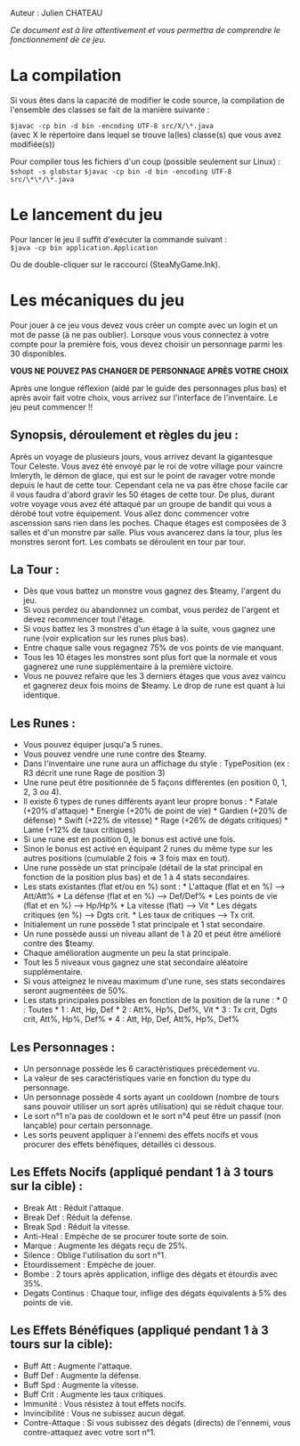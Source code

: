 Auteur : Julien CHATEAU

_Ce document est à lire attentivement et vous permettra de comprendre le fonctionnement de ce jeu._


# La compilation

Si vous êtes dans la capacité de modifier le code source, la compilation de l'ensemble des classes se fait de la manière suivante :

`$javac -cp bin -d bin -encoding UTF-8 src/X/\*.java`  
(avec X le répertoire dans lequel se trouve la(les) classe(s) que vous avez modifiée(s))

Pour compiler tous les fichiers d'un coup (possible seulement sur Linux) :  
`$shopt -s globstar`
`$javac -cp bin -d bin -encoding UTF-8 src/\*\*/\*.java`




# Le lancement du jeu

Pour lancer le jeu il suffit d'exécuter la commande suivant :  
`$java -cp bin application.Application`

Ou de double-cliquer sur le raccourci (SteaMyGame.lnk).


# Les mécaniques du jeu

Pour jouer à ce jeu vous devez vous créer un compte avec un login et un mot de passe (à ne pas oublier).
Lorsque vous vous connectez à votre compte pour la première fois, vous devez choisir un personnage parmi les 30 disponibles.

**VOUS NE POUVEZ PAS CHANGER DE PERSONNAGE APRÈS VOTRE CHOIX**

Après une longue réflexion (aidé par le guide des personnages plus bas) et après avoir fait votre choix, vous arrivez sur l'interface de l'inventaire.
Le jeu peut commencer !!


## Synopsis, déroulement et règles du jeu :

  Après un voyage de plusieurs jours, vous arrivez devant la gigantesque Tour Celeste. Vous avez été envoyé par le roi de votre village pour vaincre Imleryth,
le démon de glace, qui est sur le point de ravager votre monde depuis le haut de cette tour. Cependant cela ne va pas être chose facile car il vous
faudra d'abord gravir les 50 étages de cette tour. De plus, durant votre voyage vous avez été attaqué par un groupe de bandit qui vous a dérobé tout votre
équipement. Vous allez donc commencer votre ascenssion sans rien dans les poches. Chaque étages est composées de 3 salles et d'un monstre par salle.
Plus vous avancerez dans la tour, plus les monstres seront fort. Les combats se déroulent en tour par tour.


## La Tour :
* Dès que vous battez un monstre vous gagnez des $teamy, l'argent du jeu.
* Si vous perdez ou abandonnez un combat, vous perdez de l'argent et devez recommencer tout l'étage.
* Si vous battez les 3 monstres d'un étage à la suite, vous gagnez une rune (voir explication sur les runes plus bas).
* Entre chaque salle vous regagnez 75% de vos points de vie manquant.
* Tous les 10 étages les monstres sont plus fort que la normale et vous gagnerez une rune supplémentaire à la première victoire.
* Vous ne pouvez refaire que les 3 derniers étages que vous avez vaincu et gagnerez deux fois moins de $teamy. Le drop de rune est quant à lui identique.


## Les Runes :
* Vous pouvez équiper jusqu'a 5 runes.
* Vous pouvez vendre une rune contre des $teamy.
* Dans l'inventaire une rune aura un affichage du style : TypePosition (ex : R3 décrit une rune Rage de position 3)
* Une rune peut être positionnée de 5 façons différentes (en position 0, 1, 2, 3 ou 4).
* Il existe 6 types de runes différents ayant leur propre bonus :
      * Fatale (+20% d'attaque)
      * Energie (+20% de point de vie)
      * Gardien (+20% de défense)
      * Swift (+22% de vitesse)
      * Rage (+26% de dégats critiques)
      * Lame (+12% de taux critiques)
* Si une rune est en position 0, le bonus est activé une fois.
* Sinon le bonus est activé en équipant 2 runes du même type sur les autres positions (cumulable 2 fois => 3 fois max en tout).
* Une rune possède un stat principale (détail de la stat principal en fonction de la position plus bas) et de 1 à 4 stats secondaires.
* Les stats existantes (flat et/ou en %) sont :
      * L'attaque (flat et en %) --> Att/Att%
      * La défense (flat et en %) --> Def/Def%
      * Les points de vie (flat et en %) --> Hp/Hp%
      * La vitesse (flat) --> Vit
      * Les dégats critiques (en %) --> Dgts crit.
      * Les taux de critiques --> Tx crit.
* Initialement un rune possède 1 stat principale et 1 stat secondaire.
* Un rune possède aussi un niveau allant de 1 à 20 et peut être amélioré contre des $teamy.
* Chaque amélioration augmente un peu la stat principale.
* Tout les 5 niveaux vous gagnez une stat secondaire aléatoire supplémentaire.
* Si vous atteignez le niveau maximum d'une rune, ses stats secondaires seront augmentées de 50%.
* Les stats principales possibles en fonction de la position de la rune :
      * 0 : Toutes
      * 1 : Att, Hp, Def
      * 2 : Att%, Hp%, Def%, Vit
      * 3 : Tx crit, Dgts crit, Att%, Hp%, Def%
      * 4 : Att, Hp, Def, Att%, Hp%, Def%


## Les Personnages :
* Un personnage possède les 6 caractéristiques précédement vu.
* La valeur de ses caractéristiques varie en fonction du type du personnage.
* Un personnage possède 4 sorts ayant un cooldown (nombre de tours sans pouvoir utiliser un sort après utilisation) qui se réduit chaque tour.
* Le sort n°1 n'a pas de cooldown et le sort n°4 peut être un passif (non lançable) pour certain personnage.
* Les sorts peuvent appliquer à l'ennemi des effets nocifs et vous procurer des effets bénéfiques, détaillés ci dessous.


## Les Effets Nocifs (appliqué pendant 1 à 3 tours sur la cible) :
* Break Att : Réduit l'attaque.
* Break Def : Réduit la défense.
* Break Spd : Réduit la vitesse.
* Anti-Heal : Empèche de se procurer toute sorte de soin.
* Marque : Augmente les dégats reçu de 25%.
* Silence : Oblige l'utilisation du sort n°1.
* Etourdissement : Empèche de jouer.
* Bombe : 2 tours après application, inflige des dégats et étourdis avec 35%.
* Degats Continus : Chaque tour, inflige des dégats équivalents à 5% des points de vie.

## Les Effets Bénéfiques (appliqué pendant 1 à 3 tours sur la cible):
* Buff Att : Augmente l'attaque.
* Buff Def : Augmente la défense.
* Buff Spd : Augmente la vitesse.
* Buff Crit : Augmente les taux critiques.
* Immunité : Vous résistez à tout effets nocifs.
* Invincibilité : Vous ne subissez aucun dégat.
* Contre-Attaque : Si vous subissez des dégats (directs) de l'ennemi, vous contre-attaquez avec votre sort n°1.
